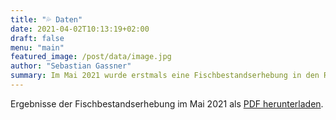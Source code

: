 ```yaml
---
title: "💦 Daten"
date: 2021-04-02T10:13:19+02:00
draft: false
menu: "main"
featured_image: /post/data/image.jpg
author: "Sebastian Gassner"
summary: Im Mai 2021 wurde erstmals eine Fischbestandserhebung in den Raaber Bächen durchgefürht
---
```


Ergebnisse der Fischbestandserhebung im Mai 2021 als [PDF herunterladen](/post/data/Raaber_Baeche_Fischbestandserhebung_20210615.pdf).